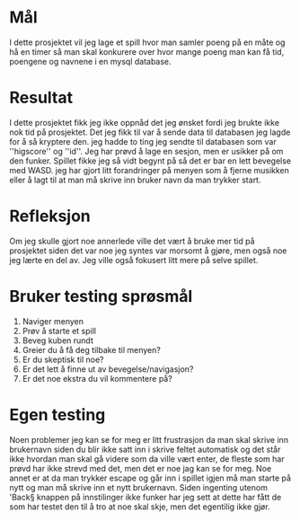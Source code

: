# Mål
I dette prosjektet vil jeg lage et spill hvor man samler poeng på en måte og hå en timer så man skal konkurere over hvor mange poeng man kan få  tid, poengene og navnene i en mysql database.

# Resultat
I dette prosjektet fikk jeg ikke oppnåd det jeg ønsket fordi jeg brukte ikke nok tid på prosjektet. Det jeg fikk til var å sende data til databasen jeg lagde for å så kryptere den. jeg hadde to ting jeg sendte til databasen som var ''higscore'' og ''id''. Jeg har prøvd å lage en sesjon, men er usikker på om den funker. Spillet fikke jeg så vidt begynt på så det er bar en lett bevegelse med WASD. jeg har gjort litt forandringer på menyen som å fjerne musikken eller å lagt til at man må skrive inn bruker navn da man trykker start.

# Refleksjon
Om jeg skulle gjort noe annerlede ville det vært å bruke mer tid på prosjektet siden det var noe jeg syntes var morsomt å gjøre, men også noe jeg lærte en del av. Jeg ville også fokusert litt mere på selve spillet.

# Bruker testing sprøsmål
1. Naviger menyen
2. Prøv å starte et spill
3. Beveg kuben rundt
4. Greier du å få deg tilbake til menyen?
5. Er du skeptisk til noe?
6. Er det lett å finne ut av bevegelse/navigasjon?
7. Er det noe ekstra du vil kommentere på?

# Egen testing
Noen problemer jeg kan se for meg er litt frustrasjon da man skal skrive inn brukernavn siden du blir ikke satt inn i skrive feltet automatisk og det står ikke hvordan man skal gå videre som da ville vært enter, de fleste som har prøvd har ikke strevd med det, men det er noe jag kan se for meg. Noe annet er at da man trykker escape og går inn i spillet igjen må man starte på nytt og man må skrive inn et nytt brukernavn. Siden ingenting utenom 'Back§ knappen på innstilinger ikke funker har jeg sett at dette har fått de som har testet den til å tro at noe skal skje, men det egentilig ikke gjør.